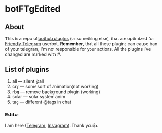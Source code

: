 # botFTgEdited
## About 
This is a repo of [bothub plugins](https://github.com/mkaraniya/BotHub/tree/master/stdplugins) (or something else), that are optimized for [Friendly Telegram](https://github.com/friendly-telegram) userbot. **Remember**, that all these plugins can cause ban of your telegram, I'm not responsible for your actions.
All the plugins i've changed are marked with #. 

## List of plugins 

1. all — silent @all
2. cry — some sort of animation(not working)
3. rbg — remove background plugin (working)
4. solar — solar system anim
5. tag — different @tags in chat


### Editor
I am here ([Telegram](http://t.me/demenkop), [Instagram](http://instagram.com/demenkop)). Thank you👍. 

